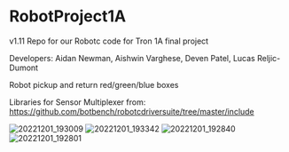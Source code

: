 # RobotProject1A
v1.11
Repo for our Robotc code for Tron 1A final project

Developers:
Aidan Newman,
Aishwin Varghese,
Deven Patel,
Lucas Reljic-Dumont



Robot pickup and return red/green/blue boxes

Libraries for Sensor Multiplexer from:
https://github.com/botbench/robotcdriversuite/tree/master/include

![20221201_193009](https://user-images.githubusercontent.com/56940300/211460552-56588d1b-778d-4188-a04a-d5e1dae059aa.jpg)
![20221201_193342](https://user-images.githubusercontent.com/56940300/211460556-a862003d-e31c-47e3-afdc-5a0b91cc7560.jpg)
![20221201_192840](https://user-images.githubusercontent.com/56940300/211460563-7f7cc34f-218a-4645-9b19-21f7470a0ea6.jpg)
![20221201_192801](https://user-images.githubusercontent.com/56940300/211460569-14900759-f7b0-4c35-8de5-81d57f63fd91.jpg)
